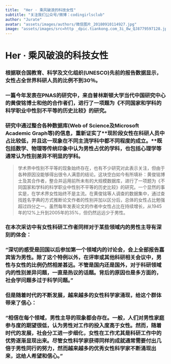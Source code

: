 ```yaml
---
title:  "Her · 乘风破浪的科技女性"
subtitle: "关注我们公众号/微博：codingirlsclub"
author: "Jurate"
avatar: "assets/images/authors/微信图片_20180910114927.jpg"
image: "assets/images/src=http _dpic.tiankong.com_3i_8w_QJ8779597128.jpg&refer=http _dpic.tiankong.com&app=2002&size=f9999,10000&q=a80&n=0&g=0n&fmt=jpeg.jpg"
---
```


# Her · 乘风破浪的科技女性

### **根据联合国教育、科学及文化组织(UNESCO)先前的报告数据显示，女性占全世界科研人员的比例不到30％。**

### 一篇今年发表在PNAS的研究中，来自普林斯顿大学当代中国研究中心的黄俊铭博士和他的合作者们，进行了一项题为《不同国家和学科的科学职业中性别不平等的历史比较》的研究。

### 研究中通过整合各种数据库(Web of Science及Microsoft Academic Graph等)的信息，重新证实了**现阶段女性在科研人员中占比较低，并且这一现象在不同主流学科中都不同程度的成立。**既包括数学、物理等传统印象中认为男性占优的学科，也包括心理学等通常认为性别差异不明显的学科。



>  学术界中性别不平等的现象始终存在，也有不少研究对此表示关注，但由于各种原因没能够得出很令人满意的结论。这块空白如今有所填补：黄俊铭博士及其合作者，整合并运用前所未有的大规模数据库，进行了一项题为《不同国家和学科的科学职业中性别不平等的历史比较》的研究。一个显然的事实是，在学术界女性始终不是主流。在黄俊铭等人调查的数据集中，通过查找姓名字典的方式推断论文作者的性别并加以区分后，总体的女性占比勉强超过四分之一。虽然每年发表论文的作者中女性占比在持续增长，从1945年的12%上升到2005年的35%，但仍然远远少于男性。

### 在本次采访中有女性科研工作者同样对于某些领域内的男性主导有深刻的体会：

### “深切的感受是回国以后参加第一个领域内的讨论会，会上全部报告嘉宾皆为男性。除了这个特例以外，在评审或其他科研相关会议中，男性与女性的比例仍然相差甚远。不管是国内还是国外，对于科研领域内的性别差异问题，一直是热议的话题。背后的原因也是多方面的，社会学问题多过于科学问题。”

### 但是随着时代的不断发展，越来越多的女性科学家涌现，给这个群体带来了信心：

### “相信在每个领域，男性主导的现象都会存在。一般，人们对男性家庭参与度的期望很低，认为男性对工作的投入度高于女性。然而，随着时代的发展，社会分工进一步细化，女性在工作尤其是科研工作中的优势逐渐显现出来。尽管女性科学家获得同样的成就通常需要付出几倍于男性同行的努力，然而越来越多的优秀女性科学家不断涌现出来，这给人希望和信心。”


